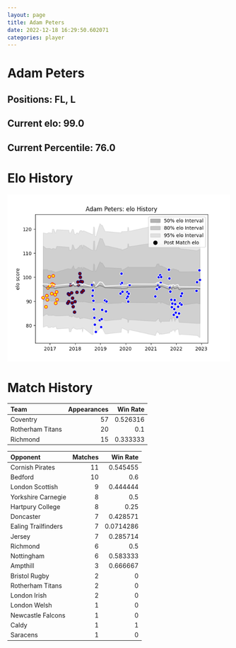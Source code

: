 ```yaml
---  
layout: page  
title: Adam Peters  
date: 2022-12-18 16:29:50.602071  
categories: player  
---
```

# Adam Peters

## Positions: FL, L

## Current elo: 99.0

## Current Percentile: 76.0

# Elo History


![elo history](history_AdamPeters.png)
# Match History


| Team             |   Appearances |   Win Rate |
|:-----------------|--------------:|-----------:|
| Coventry         |            57 |   0.526316 |
| Rotherham Titans |            20 |   0.1      |
| Richmond         |            15 |   0.333333 |

| Opponent            |   Matches |   Win Rate |
|:--------------------|----------:|-----------:|
| Cornish Pirates     |        11 |  0.545455  |
| Bedford             |        10 |  0.6       |
| London Scottish     |         9 |  0.444444  |
| Yorkshire Carnegie  |         8 |  0.5       |
| Hartpury College    |         8 |  0.25      |
| Doncaster           |         7 |  0.428571  |
| Ealing Trailfinders |         7 |  0.0714286 |
| Jersey              |         7 |  0.285714  |
| Richmond            |         6 |  0.5       |
| Nottingham          |         6 |  0.583333  |
| Ampthill            |         3 |  0.666667  |
| Bristol Rugby       |         2 |  0         |
| Rotherham Titans    |         2 |  0         |
| London Irish        |         2 |  0         |
| London Welsh        |         1 |  0         |
| Newcastle Falcons   |         1 |  0         |
| Caldy               |         1 |  1         |
| Saracens            |         1 |  0         |